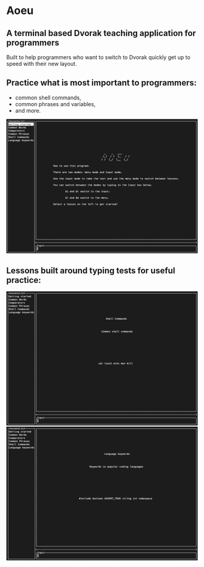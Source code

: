 # Aoeu
## A terminal based Dvorak teaching application for programmers

Built to help programmers who want to switch to Dvorak quickly get up to speed with their new layout.

## Practice what is most important to programmers:
  * common shell commands,
  * common phrases and variables,
  * and more.

![](/img/aoeu-menu.png)

## Lessons built around typing tests for useful practice:

![](/img/aoeu-shell.png)
![](/img/aoeu-language.png)
